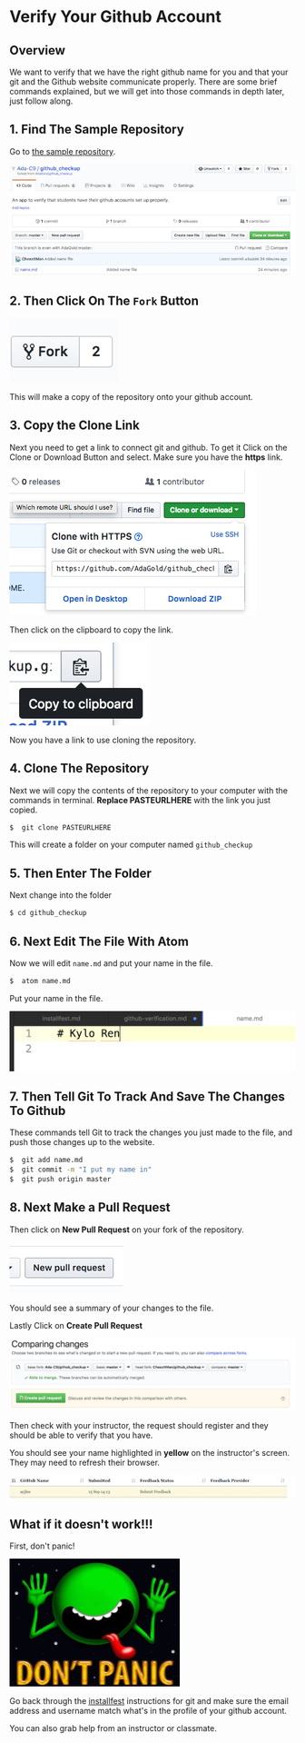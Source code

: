 # Verify Your Github Account

## Overview

We want to verify that we have the right github name for you and that your git and the Github website communicate properly.  There are some brief commands explained, but we will get into those commands in depth later, just follow along.

## 1.  Find The Sample Repository

Go to [the sample repository](https://github.com/Ada-C9/github_checkup).

![Sample Repo](./images/sample-repo.png)

## 2.  Then Click On The `Fork` Button

![fork](./images/fork.png)

This will make a copy of the repository onto your github account.  

## 3.  Copy the Clone Link

Next you need to get a link to connect git and github.  To get it Click on the Clone or Download Button and select.  Make sure you have the **https** link.

![Clone or Download](./images/clone-or-download2.png)

Then click on the clipboard to copy the link.

![Clipboard](./images/clipboard.png)

Now you have a link to use cloning the repository.

## 4.  Clone The Repository

Next we will copy the contents of the repository to your computer with the commands in terminal.  **Replace PASTEURLHERE** with the link you just copied.  

```bash
$  git clone PASTEURLHERE
```

This will create a folder on your computer named `github_checkup`

## 5.  Then Enter The Folder

Next change into the folder

```bash
$ cd github_checkup
```

## 6.  Next Edit The File With Atom

Now we will edit `name.md` and put your name in the file.

```bash
$  atom name.md
```

Put your name in the file.

![Name goes here!](./images/name.png)

## 7.  Then Tell Git To Track And Save The Changes To Github

These commands tell Git to track the changes you just made to the file, and push those changes up to the website.

```bash
$  git add name.md
$  git commit -m "I put my name in"
$  git push origin master
```
## 8.  Next Make a Pull Request

Then click on **New Pull Request** on your fork of the repository.

![New Pull Request](./images/new-pull-req.png)

You should see a summary of your changes to the file.

Lastly Click on **Create Pull Request**

![Create Pull Request](./images/create-pull-req.png)

Then check with your instructor, the request should register and they should be able to verify that you have.

You should see your name highlighted in **yellow** on the instructor's screen.  They may need to refresh their browser.

![classroom app image](images/classroom-app.png)

## What if it doesn't work!!!

First, don't panic!

![Don't panic](./images/nopanic.jpg)

Go back through the [installfest](../installfest.md) instructions for git and make sure the email address and username match what's in the profile of your github account.  

You can also grab help from an instructor or classmate.
